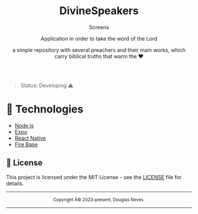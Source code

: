 <div align="center">
  <h1>DivineSpeakers</h1>
 
   <p>Screens</p>
  
 
  
  
  
  <p>Application in order to take the word of the Lord</p>
  <p>a simple repository with several preachers and their main works, which carry biblical truths that warm the ❤</p>
  
</div>

<div align="center">
  
</div>

<br>
<br>

>Status: Developing ⚠️
#  📱 Technologies

  - [Node.js](https://nodejs.org/en/)
  - [Expo](https://expo.io/)  
  - [React Native](https://reactnative.dev/)
  - [Fire Base](https://firebase.google.com/)
  


## 📝 License

This project is licensed under the MIT License - see the [LICENSE](LICENSE) file for details.

<hr>
<div align="center">
  <sub>Copyright Â© 2023-present, Douglas Neves.</sub>
</div>
<hr>
